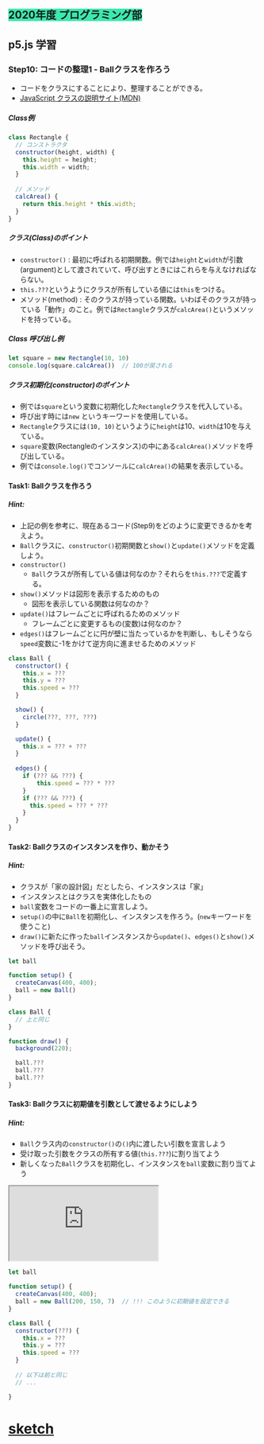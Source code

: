 ## <span style="background: #3be8b0">2020年度 プログラミング部</span>

## p5.js 学習

### Step10: コードの整理1 - Ballクラスを作ろう 

* コードをクラスにすることにより、整理することができる。
* [JavaScript クラスの説明サイト(MDN)](https://developer.mozilla.org/ja/docs/Web/JavaScript/Reference/Classes)



##### Class例

```js
class Rectangle {
  // コンストラクタ
  constructor(height, width) {
    this.height = height;
    this.width = width;
  }
  
  // メソッド
  calcArea() {
    return this.height * this.width;
  }
}
```



##### クラス(Class)のポイント

* `constructor()` : 最初に呼ばれる初期関数。例では`height`と`width`が引数(argument)として渡されていて、呼び出すときにはこれらを与えなければならない。
* `this.???`というようにクラスが所有している値には`this`をつける。
* メソッド(method) : そのクラスが持っている関数。いわばそのクラスが持っている「動作」のこと。例では`Rectangle`クラスが`calcArea()`というメソッドを持っている。



##### Class 呼び出し例

```js
let square = new Rectangle(10, 10)
console.log(square.calcArea())  // 100が戻される
```



##### クラス初期化(constructor)のポイント

* 例では`square`という変数に初期化した`Rectangle`クラスを代入している。
* 呼び出す時には`new` というキーワードを使用している。
* `Rectangle`クラスには`(10, 10)`というように`height`は10、`width`は10を与えている。
* `square`変数(Rectangleのインスタンス)の中にある`calcArea()`メソッドを呼び出している。
* 例では`console.log()`でコンソールに`calcArea()`の結果を表示している。





#### Task1: Ballクラスを作ろう

##### Hint: 

* 上記の例を参考に、現在あるコード(Step9)をどのように変更できるかを考えよう。
* `Ball`クラスに、`constructor()`初期関数と`show()`と`update()`メソッドを定義しよう。
* `constructor()`
  * `Ball`クラスが所有している値は何なのか？それらを`this.???`で定義する。
* `show()`メソッドは図形を表示するためのもの
  * 図形を表示している関数は何なのか？
* `update()`はフレームごとに呼ばれるためのメソッド
  * フレームごとに変更するもの(変数)は何なのか？
* `edges()`はフレームごとに円が壁に当たっているかを判断し、もしそうなら`speed`変数に-1をかけて逆方向に進ませるためのメソッド

```js
class Ball {
  constructor() {
    this.x = ???
    this.y = ???
    this.speed = ???
  }

  show() {
    circle(???, ???, ???)
  }

  update() {
    this.x = ??? + ???
  }
    
  edges() {
    if (??? && ???) {
    	this.speed = ??? * ???
  	}
    if (??? && ???) {
      this.speed = ??? * ???
    }
  }
}
```





#### Task2: Ballクラスのインスタンスを作り、動かそう

##### Hint: 

* クラスが「家の設計図」だとしたら、インスタンスは「家」
* インスタンスとはクラスを実体化したもの
* `ball`変数をコードの一番上に宣言しよう。
* `setup()`の中に`Ball`を初期化し、インスタンスを作ろう。(`new`キーワードを使うこと)
* `draw()`に新たに作った`ball`インスタンスから`update()`、`edges()`と`show()`メソッドを呼び出そう。



```js
let ball

function setup() {
  createCanvas(400, 400);
  ball = new Ball()
}

class Ball {
  // 上と同じ
}

function draw() {
  background(220);

  ball.???
  ball.???
  ball.???
}
```


#### Task3: Ballクラスに初期値を引数として渡せるようにしよう

##### Hint: 

* `Ball`クラス内の`constructor()`の`()`内に渡したい引数を宣言しよう
* 受け取った引数をクラスの所有する値(`this.???`)に割り当てよう
* 新しくなった`Ball`クラスを初期化し、インスタンスを`ball`変数に割り当てよう


<iframe src="https://editor.p5js.org/sf_/embed/ji8ppQaji"></iframe>


```js
let ball

function setup() {
  createCanvas(400, 400);
  ball = new Ball(200, 150, 7)  // !!! このように初期値を設定できる
}

class Ball {
  constructor(???) {
    this.x = ???
    this.y = ???
    this.speed = ???
  }
  
  // 以下は前と同じ
  // ...

}
```

# [sketch](https://editor.p5js.org/sf_/present/ji8ppQaji)
